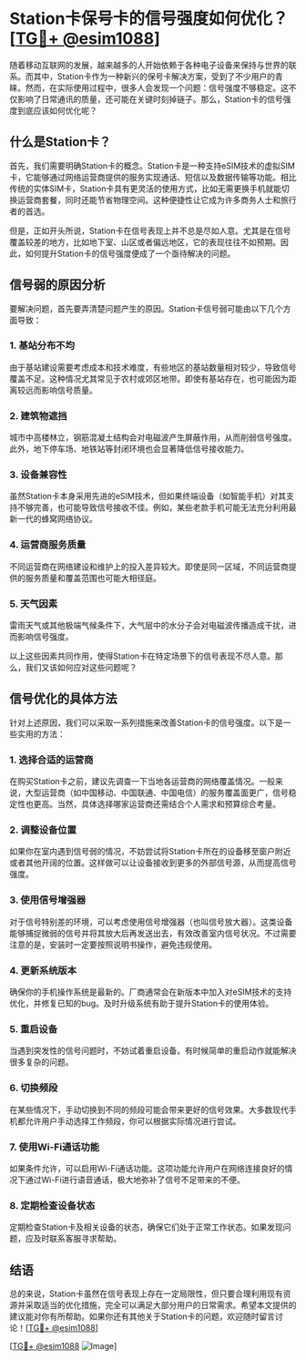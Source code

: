 # Station卡保号卡的信号强度如何优化？[[TG💪+ @esim1088](https://t.me/s/esim1088)]

随着移动互联网的发展，越来越多的人开始依赖于各种电子设备来保持与世界的联系。而其中，Station卡作为一种新兴的保号卡解决方案，受到了不少用户的青睐。然而，在实际使用过程中，很多人会发现一个问题：信号强度不够稳定。这不仅影响了日常通讯的质量，还可能在关键时刻掉链子。那么，Station卡的信号强度到底应该如何优化呢？

## 什么是Station卡？

首先，我们需要明确Station卡的概念。Station卡是一种支持eSIM技术的虚拟SIM卡，它能够通过网络运营商提供的服务实现通话、短信以及数据传输等功能。相比传统的实体SIM卡，Station卡具有更灵活的使用方式，比如无需更换手机就能切换运营商套餐，同时还能节省物理空间。这种便捷性让它成为许多商务人士和旅行者的首选。

但是，正如开头所说，Station卡在信号表现上并不总是尽如人意。尤其是在信号覆盖较差的地方，比如地下室、山区或者偏远地区，它的表现往往不如预期。因此，如何提升Station卡的信号强度便成了一个亟待解决的问题。

## 信号弱的原因分析

要解决问题，首先要弄清楚问题产生的原因。Station卡信号弱可能由以下几个方面导致：

### 1. **基站分布不均**
   由于基站建设需要考虑成本和技术难度，有些地区的基站数量相对较少，导致信号覆盖不足。这种情况尤其常见于农村或郊区地带。即使有基站存在，也可能因为距离较远而影响信号质量。

### 2. **建筑物遮挡**
   城市中高楼林立，钢筋混凝土结构会对电磁波产生屏蔽作用，从而削弱信号强度。此外，地下停车场、地铁站等封闭环境也会显著降低信号接收能力。

### 3. **设备兼容性**
   虽然Station卡本身采用先进的eSIM技术，但如果终端设备（如智能手机）对其支持不够完善，也可能导致信号接收不佳。例如，某些老款手机可能无法充分利用最新一代的蜂窝网络协议。

### 4. **运营商服务质量**
   不同运营商在网络建设和维护上的投入差异较大。即使是同一区域，不同运营商提供的服务质量和覆盖范围也可能大相径庭。

### 5. **天气因素**
   雷雨天气或其他极端气候条件下，大气层中的水分子会对电磁波传播造成干扰，进而影响信号强度。

以上这些因素共同作用，使得Station卡在特定场景下的信号表现不尽人意。那么，我们又该如何应对这些问题呢？

## 信号优化的具体方法

针对上述原因，我们可以采取一系列措施来改善Station卡的信号强度。以下是一些实用的方法：

### 1. **选择合适的运营商**
   在购买Station卡之前，建议先调查一下当地各运营商的网络覆盖情况。一般来说，大型运营商（如中国移动、中国联通、中国电信）的服务覆盖面更广，信号稳定性也更高。当然，具体选择哪家运营商还需结合个人需求和预算综合考量。

### 2. **调整设备位置**
   如果你在室内遇到信号弱的情况，不妨尝试将Station卡所在的设备移至窗户附近或者其他开阔的位置。这样做可以让设备接收到更多的外部信号源，从而提高信号强度。

### 3. **使用信号增强器**
   对于信号特别差的环境，可以考虑使用信号增强器（也叫信号放大器）。这类设备能够捕捉微弱的信号并将其放大后再发送出去，有效改善室内信号状况。不过需要注意的是，安装时一定要按照说明书操作，避免违规使用。

### 4. **更新系统版本**
   确保你的手机操作系统是最新的。厂商通常会在新版本中加入对eSIM技术的支持优化，并修复已知的bug。及时升级系统有助于提升Station卡的使用体验。

### 5. **重启设备**
   当遇到突发性的信号问题时，不妨试着重启设备。有时候简单的重启动作就能解决很多复杂的问题。

### 6. **切换频段**
   在某些情况下，手动切换到不同的频段可能会带来更好的信号效果。大多数现代手机都允许用户手动选择工作频段，你可以根据实际情况进行尝试。

### 7. **使用Wi-Fi通话功能**
   如果条件允许，可以启用Wi-Fi通话功能。这项功能允许用户在网络连接良好的情况下通过Wi-Fi进行语音通话，极大地弥补了信号不足带来的不便。

### 8. **定期检查设备状态**
   定期检查Station卡及相关设备的状态，确保它们处于正常工作状态。如果发现问题，应及时联系客服寻求帮助。

## 结语

总的来说，Station卡虽然在信号表现上存在一定局限性，但只要合理利用现有资源并采取适当的优化措施，完全可以满足大部分用户的日常需求。希望本文提供的建议能对你有所帮助。如果你还有其他关于Station卡的问题，欢迎随时留言讨论！[[TG💪+ @esim1088](https://t.me/s/esim1088)]

[[TG💪+ @esim1088](https://t.me/s/esim1088) ![Image](https://i.postimg.cc/4NQfJmqS/Snipaste-2025-05-13-00-14-12.png)]